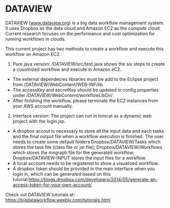 # DATAVIEW
DATAVIEW (www.dataview.org) is a big data workflow management system. It uses Dropbox as the data cloud and Amazon EC2 as the compute cloud. Current research focuses on the performance and cost optimization for running workflows in clouds.



This current project has two methods to create a workflow and execute this workflow on Amazon EC2.
1. Pure java version: /DATAVIEW/src/test.java shows the six steps to create a cusomized workflow and execute in Amazon eC2.
* The external dependecies libraries must be add to the Eclipse project from /DATAVIEW/WebContent/WEB-INF/lib
* The accessKey and secretKey should be updated in config.properties under /DATAVIEW/WebContent/workflowLibDir/
* After finishing the workflow, please terminate the EC2 instances from your AWS account manually.

2. Interface version: The project can run in tomcat as a dynamic web project with the login.jsp.

* A dropbox accout is necessary to store all the input data and each tasks and the final output file when a workflow execution is finished. The user needs to create some default folders 
Dropbox/DATAVIEW/Tasks which stores the task file (class file or jar file); Dropbox/DATAVIEW/Workflows which stores the mxgraph file for the generated workflow; Dropbox/DATAVIEW-INPUT stores the input files for a workflow. 
* A local account needs to be registered to show a visualized workflow.
* A dropbox token should be provided in the main interface when you login in, which can be generated based on this tutorial:https://blogs.dropbox.com/developers/2014/05/generate-an-access-token-for-your-own-account/


Check out DATAVIEW tutorials at: https://bigdataworkflow.weebly.com/tutorials.html
